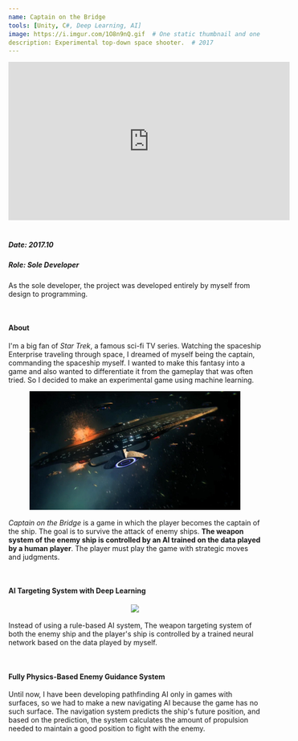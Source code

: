 ```yaml
---
name: Captain on the Bridge
tools: [Unity, C#, Deep Learning, AI]
image: https://i.imgur.com/1O8n9nQ.gif  # One static thumbnail and one animated thumbnail locally.
description: Experimental top-down space shooter.  # 2017
---
```


<!-- Tech Demo (e.g. Video & Images) -->
<div class="video">
    <iframe width="560" height="315" src="https://www.youtube.com/embed/D8L49wHhZc4" title="YouTube video player" frameborder="0" allow="accelerometer; autoplay; clipboard-write; encrypted-media; gyroscope; picture-in-picture" allowfullscreen></iframe>
</div>

<br>

<!-- Detailed Role & Date -->
##### Date: 2017.10
##### Role: Sole Developer

As the sole developer, the project was developed entirely by myself from design to programming.

<br>

<!-- Abstract / About -->
#### About

I'm a big fan of *Star Trek*, a famous sci-fi TV series. Watching the spaceship Enterprise traveling through space, I dreamed of myself being the captain, commanding the spaceship myself. I wanted to make this fantasy into a game and also wanted to differentiate it from the gameplay that was often tried. So I decided to make an experimental game using machine learning.

<center> <img src="/assets/img/projects/reg/star-trek.jpg" width="420" height="236"/> </center>

*Captain on the Bridge* is a game in which the player becomes the captain of the ship. The goal is to survive the attack of enemy ships. **The weapon system of the enemy ship is controlled by an AI trained on the data played by a human player**. The player must play the game with strategic moves and judgments.

<br>

<!-- Technical Features & Challenges & Highlights -->
#### AI Targeting System with Deep Learning

<center> <img src="https://i.imgur.com/1O8n9nQ.gif"/> </center>

Instead of using a rule-based AI system, The weapon targeting system of both the enemy ship and the player's ship is controlled by a trained neural network based on the data played by myself.

<br>

#### Fully Physics-Based Enemy Guidance System

Until now, I have been developing pathfinding AI only in games with surfaces, so we had to make a new navigating AI because the game has no such surface. The navigation system predicts the ship's future position, and based on the prediction, the system calculates the amount of propulsion needed to maintain a good position to fight with the enemy.

<br>

<!-- Miscellaneous (e.g. Awards & Links) -->
